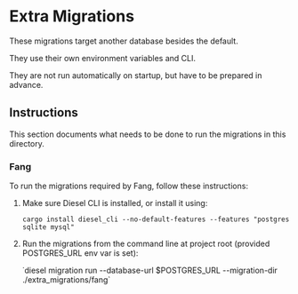 # Extra Migrations

These migrations target another database besides the default.

They use their own environment variables and CLI.

They are not run automatically on startup, but have to be prepared in advance.

## Instructions

This section documents what needs to be done to run the migrations in this directory.

### Fang

To run the migrations required by Fang, follow these instructions:

1. Make sure Diesel CLI is installed, or install it using:

    `cargo install diesel_cli --no-default-features --features "postgres sqlite mysql"`

2. Run the migrations from the command line at project root (provided POSTGRES_URL env var is set):

    ˙diesel migration run --database-url $POSTGRES_URL --migration-dir ./extra_migrations/fang`

